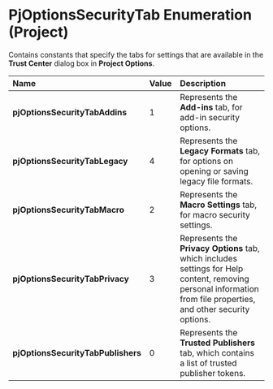 
# PjOptionsSecurityTab Enumeration (Project)

Contains constants that specify the tabs for settings that are available in the  **Trust Center** dialog box in **Project Options**.



|**Name**|**Value**|**Description**|
|:-----|:-----|:-----|
| **pjOptionsSecurityTabAddins**|1|Represents the  **Add-ins** tab, for add-in security options.|
| **pjOptionsSecurityTabLegacy**|4|Represents the  **Legacy Formats** tab, for options on opening or saving legacy file formats.|
| **pjOptionsSecurityTabMacro**|2|Represents the  **Macro Settings** tab, for macro security settings.|
| **pjOptionsSecurityTabPrivacy**|3|Represents the  **Privacy Options** tab, which includes settings for Help content, removing personal information from file properties, and other security options.|
| **pjOptionsSecurityTabPublishers**|0|Represents the  **Trusted Publishers** tab, which contains a list of trusted publisher tokens.|
